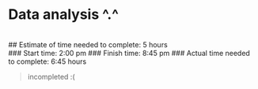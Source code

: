 # Data analysis ^.^

<br>
## Estimate of time needed to complete: 5 hours
<br>
### Start time: 2:00 pm
### Finish time: 8:45 pm
### Actual time needed to complete: 6:45 hours 

> incompleted :( 
<br>